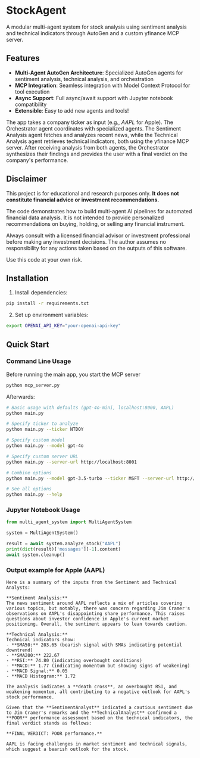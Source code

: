 # StockAgent

A modular multi-agent system for stock analysis using sentiment analysis and technical indicators through AutoGen and a custom yfinance MCP server.

## Features

- **Multi-Agent AutoGen Architecture**: Specialized AutoGen agents for sentiment analysis, technical analysis, and orchestration
- **MCP Integration**: Seamless integration with Model Context Protocol for tool execution
- **Async Support**: Full async/await support with Jupyter notebook compatibility
- **Extensible**: Easy to add new agents and tools!

The app takes a company ticker as input (e.g., _AAPL_ for Apple). The Orchestrator agent coordinates with specialized agents.
The Sentiment Analysis agent fetches and analyzes recent news, while the Technical Analysis agent retrieves technical indicators, both using the yfinance MCP server.
After receiving analysis from both agents, the Orchestrator synthesizes their findings and provides the user with a final verdict on the company's performance.

## Disclaimer
This project is for educational and research purposes only. **It does not constitute financial advice or investment recommendations.**

The code demonstrates how to build multi-agent AI pipelines for automated financial data analysis. It is not intended to provide personalized recommendations on buying, holding, or selling any financial instrument.

Always consult with a licensed financial advisor or investment professional before making any investment decisions. The author assumes no responsibility for any actions taken based on the outputs of this software.

Use this code at your own risk.

## Installation

1. Install dependencies:
```bash
pip install -r requirements.txt
```

2. Set up environment variables:
```bash
export OPENAI_API_KEY="your-openai-api-key"
```

## Quick Start

### Command Line Usage

Before running the main app, you start the MCP server
```bash
python mcp_server.py
```

Afterwards:
```bash
# Basic usage with defaults (gpt-4o-mini, localhost:8000, AAPL)
python main.py

# Specify ticker to analyze
python main.py --ticker NTDOY

# Specify custom model
python main.py --model gpt-4o

# Specify custom server URL
python main.py --server-url http://localhost:8001

# Combine options
python main.py --model gpt-3.5-turbo --ticker MSFT --server-url http://localhost:9000

# See all options
python main.py --help
```
### Jupyter Notebook Usage

```python
from multi_agent_system import MultiAgentSystem

system = MultiAgentSystem()

result = await system.analyze_stock("AAPL")
print(dict(result)['messages'][-1].content)
await system.cleanup()

```

### Output example for Apple (AAPL)
```
Here is a summary of the inputs from the Sentiment and Technical Analysts:

**Sentiment Analysis:**
The news sentiment around AAPL reflects a mix of articles covering various topics, but notably, there was concern regarding Jim Cramer's observations on AAPL's disappointing share performance. This raises questions about investor confidence in Apple's current market positioning. Overall, the sentiment appears to lean towards caution.

**Technical Analysis:**
Technical indicators show:
- **SMA50:** 203.65 (bearish signal with SMAs indicating potential downtrend)
- **SMA200:** 222.67
- **RSI:** 74.80 (indicating overbought conditions)
- **MACD:** 1.77 (indicating momentum but showing signs of weakening)
- **MACD Signal:** 0.05
- **MACD Histogram:** 1.72

The analysis indicates a **death cross**, an overbought RSI, and weakening momentum, all contributing to a negative outlook for AAPL's stock performance.

Given that the **SentimentAnalyst** indicated a cautious sentiment due to Jim Cramer's remarks and the **TechnicalAnalyst** confirmed a **POOR** performance assessment based on the technical indicators, the final verdict stands as follows:

**FINAL VERDICT: POOR performance.**

AAPL is facing challenges in market sentiment and technical signals, which suggest a bearish outlook for the stock.
```
